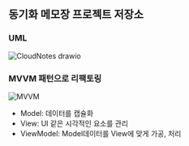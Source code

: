 ## 동기화 메모장 프로젝트 저장소



### UML

![CloudNotes drawio](https://user-images.githubusercontent.com/28389897/132761407-e7d8cb32-109d-4968-a72e-262200306c7c.png)



### MVVM 패턴으로 리팩토링

![MVVM](https://user-images.githubusercontent.com/28389897/132761665-4c046f2c-eb36-44ac-b0df-b60e4bc62ef6.png)

- Model: 데이터를 캡슐화
- View: UI 같은 시각적인 요소를 관리
- ViewModel: Model데이터를 View에 맞게 가공, 처리

